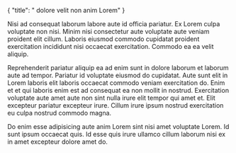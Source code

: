 {
  "title": " dolore velit non anim Lorem"
}

Nisi ad consequat laborum labore aute id officia pariatur. Ex Lorem culpa voluptate non nisi. Minim nisi consectetur aute voluptate aute veniam proident elit cillum. Laboris eiusmod commodo cupidatat proident exercitation incididunt nisi occaecat exercitation. Commodo ea ea velit aliquip.

Reprehenderit pariatur aliquip ea ad enim sunt in dolore laborum et laborum aute ad tempor. Pariatur id voluptate eiusmod do cupidatat. Aute sunt elit in Lorem laboris elit laboris occaecat commodo veniam exercitation do. Enim et et qui laboris enim est ad consequat ea non mollit in nostrud. Exercitation voluptate aute amet aute non sint nulla irure elit tempor qui amet et. Elit excepteur pariatur excepteur irure. Cillum irure ipsum nostrud exercitation eu culpa nostrud commodo magna.

Do enim esse adipisicing aute anim Lorem sint nisi amet voluptate Lorem. Id sunt ipsum occaecat quis. Id esse quis irure ullamco cillum laborum nisi ex in amet excepteur dolore amet do.
